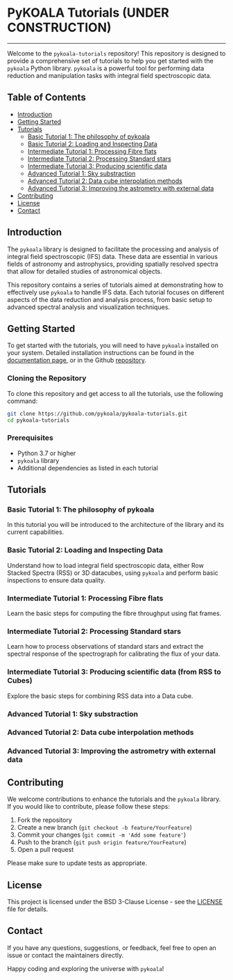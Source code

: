 # PyKOALA Tutorials (UNDER CONSTRUCTION)

----

Welcome to the `pykoala-tutorials` repository! This repository is designed to provide a comprehensive set of tutorials to help you get started with the `pykoala` Python library. `pykoala` is a powerful tool for performing data reduction and manipulation tasks with integral field spectroscopic data.

## Table of Contents

- [Introduction](#introduction)
- [Getting Started](#getting-started)
- [Tutorials](#tutorials)
  - [Basic Tutorial 1: The philosophy of pykoala](#basic-tutorial-1-the-philosophy-of-pykoala)
  - [Basic Tutorial 2: Loading and Inspecting Data](#basic-tutorial-2-loading-and-inspecting-data)
  - [Intermediate Tutorial 1: Processing Fibre flats](#intermediate-tutorial-1-processing-fibre-flats)
  - [Intermediate Tutorial 2: Processing Standard stars](#intermediate-tutorial-2-processing-standard-stars)
  - [Intermediate Tutorial 3: Producing scientific data](#intermediate-tutorial-3-producing-scientific-data)
  - [Advanced Tutorial 1: Sky substraction](#advanced-tutorial-1-sky-substraction)
  - [Advanced Tutorial 2: Data cube interpolation methods](#advanced-tutorial-2-data-cube-interpolation-methods)
  - [Advanced Tutorial 3: Improving the astrometry with external data](#advanced-tutorial-3-improving-the-astrometry-with-external-data)
- [Contributing](#contributing)
- [License](#license)
- [Contact](#contact)

## Introduction

The `pykoala` library is designed to facilitate the processing and analysis of integral field spectroscopic (IFS) data. These data are essential in various fields of astronomy and astrophysics, providing spatially resolved spectra that allow for detailed studies of astronomical objects.

This repository contains a series of tutorials aimed at demonstrating how to effectively use `pykoala` to handle IFS data. Each tutorial focuses on different aspects of the data reduction and analysis process, from basic setup to advanced spectral analysis and visualization techniques.

## Getting Started

To get started with the tutorials, you will need to have `pykoala` installed on your system. Detailed installation instructions can be found in the [documentation page](https://pykoala.readthedocs.io/en/latest/index.html), or in the Github [repository](https://github.com/pykoala/pykoala).

### Cloning the Repository

To clone this repository and get access to all the tutorials, use the following command:

```sh
git clone https://github.com/pykoala/pykoala-tutorials.git
cd pykoala-tutorials
```

### Prerequisites

- Python 3.7 or higher
- `pykoala` library
- Additional dependencies as listed in each tutorial

## Tutorials

### Basic Tutorial 1: The philosophy of pykoala

In this tutorial you will be introduced to the architecture of the library and its
current capabilities.

### Basic Tutorial 2: Loading and Inspecting Data

Understand how to load integral field spectroscopic data, either Row Stacked Spectra (RSS) or 3D datacubes, using `pykoala` and perform basic inspections to ensure data quality.

### Intermediate Tutorial 1: Processing Fibre flats

Learn the basic steps for computing the fibre throughput using flat frames.

### Intermediate Tutorial 2: Processing Standard stars

Learn how to process observations of standard stars and extract the spectral response of the spectrograph for calibrating the flux of your data.

### Intermediate Tutorial 3: Producing scientific data (from RSS to Cubes)

Explore the basic steps for combining RSS data into a Data cube.

### Advanced Tutorial 1: Sky substraction

### Advanced Tutorial 2: Data cube interpolation methods

### Advanced Tutorial 3: Improving the astrometry with external data


## Contributing

We welcome contributions to enhance the tutorials and the `pykoala` library. If you would like to contribute, please follow these steps:

1. Fork the repository
2. Create a new branch (`git checkout -b feature/YourFeature`)
3. Commit your changes (`git commit -m 'Add some feature'`)
4. Push to the branch (`git push origin feature/YourFeature`)
5. Open a pull request

Please make sure to update tests as appropriate.

## License

This project is licensed under the BSD 3-Clause License - see the [LICENSE](LICENSE) file for details.

## Contact

If you have any questions, suggestions, or feedback, feel free to open an issue or contact the maintainers directly.

Happy coding and exploring the universe with `pykoala`!

